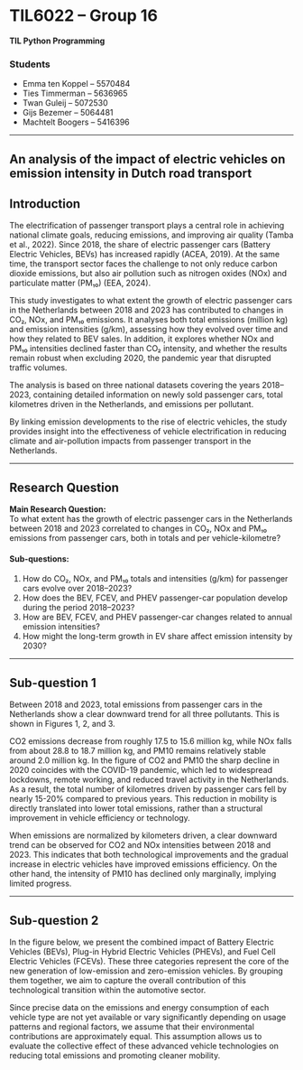 # TIL6022 – Group 16

**TIL Python Programming**

### Students
- Emma ten Koppel – 5570484  
- Ties Timmerman – 5636965  
- Twan Guleij – 5072530  
- Gijs Bezemer – 5064481  
- Machtelt Boogers – 5416396  

---

 
## **An analysis of the impact of electric vehicles on emission intensity in Dutch road transport**

## Introduction  
The electrification of passenger transport plays a central role in achieving national climate goals, reducing emissions, and improving air quality (Tamba et al., 2022). Since 2018, the share of electric passenger cars (Battery Electric Vehicles, BEVs) has increased rapidly (ACEA, 2019). At the same time, the transport sector faces the challenge to not only reduce carbon dioxide emissions, but also air pollution such as nitrogen oxides (NOx) and particulate matter (PM₁₀) (EEA, 2024).  

This study investigates to what extent the growth of electric passenger cars in the Netherlands between 2018 and 2023 has contributed to changes in CO₂, NOx, and PM₁₀ emissions. It analyses both total emissions (million kg) and emission intensities (g/km), assessing how they evolved over time and how they related to BEV sales. In addition, it explores whether NOx and PM₁₀ intensities declined faster than CO₂ intensity, and whether the results remain robust when excluding 2020, the pandemic year that disrupted traffic volumes.  

The analysis is based on three national datasets covering the years 2018–2023, containing detailed information on newly sold passenger cars, total kilometres driven in the Netherlands, and emissions per pollutant.  

By linking emission developments to the rise of electric vehicles, the study provides insight into the effectiveness of vehicle electrification in reducing climate and air-pollution impacts from passenger transport in the Netherlands.

---

## Research Question

**Main Research Question:**  
To what extent has the growth of electric passenger cars in the Netherlands between 2018 and 2023 correlated to changes in CO₂, NOx and PM₁₀ emissions from passenger cars, both in totals and per vehicle-kilometre?  

#### Sub-questions:
1. How do CO₂, NOx, and PM₁₀ totals and intensities (g/km) for passenger cars evolve over 2018–2023?  
2. How does the BEV, FCEV, and PHEV passenger-car population develop during the period 2018–2023?  
3. How are BEV, FCEV, and PHEV passenger-car changes related to annual emission intensities?  
4. How might the long-term growth in EV share affect emission intensity by 2030?  

---

## Sub-question 1  
Between 2018 and 2023, total emissions from passenger cars in the Netherlands show a clear downward trend for all three pollutants.  This is shown in Figures 1, 2, and 3.

CO2 emissions decrease from roughly 17.5 to 15.6 million kg, while NOx falls from about 28.8 to 18.7 million kg, and PM10 remains relatively stable around 2.0 million kg. In the figure of CO2 and PM10 the sharp decline in 2020 coincides with the COVID-19 pandemic, which led to widespread lockdowns, remote working, and reduced travel activity in the Netherlands. As a result, the total number of kilometres driven by passenger cars fell by nearly 15-20% compared to previous years. This reduction in mobility is directly translated into lower total emissions, rather than a structural improvement in vehicle efficiency or technology.  


When emissions are normalized by kilometers driven, a clear downward trend can be observed for CO2 and NOx intensities between 2018 and 2023. This indicates that both technological improvements and the gradual increase in electric vehicles have improved emissions efficiency. On the other hand, the intensity of PM10 has declined only marginally, implying limited progress.  

---

## Sub-question 2

In the figure below, we present the combined impact of Battery Electric Vehicles (BEVs), Plug-in Hybrid Electric Vehicles (PHEVs), and Fuel Cell Electric Vehicles (FCEVs). These three categories represent the core of the new generation of low-emission and zero-emission vehicles. By grouping them together, we aim to capture the overall contribution of this technological transition within the automotive sector. 

Since precise data on the emissions and energy consumption of each vehicle type are not yet available or vary significantly depending on usage patterns and regional factors, we assume that their environmental contributions are approximately equal. This assumption allows us to evaluate the collective effect of these advanced vehicle technologies on reducing total emissions and promoting cleaner mobility. 
